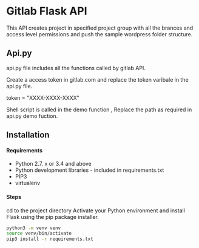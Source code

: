 
# Gitlab Flask API

This API creates project in specified project group with all the brances and access level permissions and push the sample wordpress folder structure.

## Api.py

api.py file includes all the functions called by gitlab API.

Create a access token in gitlab.com and replace the token varibale in the api.py file.

token = "XXXX-XXXX-XXXX"

Shell script is called in the demo function , Replace the path as required in api.py demo fuction.

## Installation

#### Requirements

- Python 2.7. x or 3.4 and above
- Python development libraries - included in requirements.txt
- PIP3
- virtualenv

#### Steps

cd to the project directory
Activate your Python environment and install Flask using the pip package installer.
```bash
python3 -m venv venv
source venv/bin/activate
pip3 install -r requirements.txt
```


